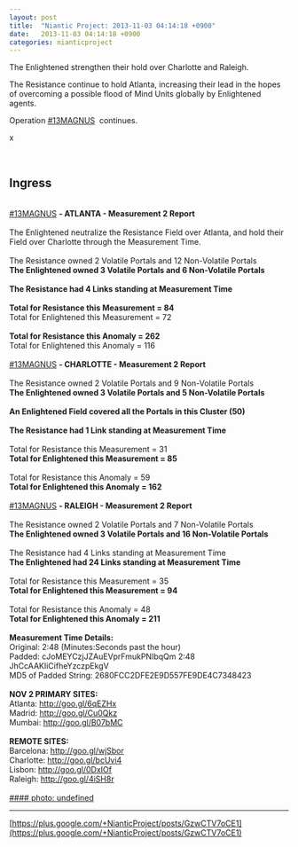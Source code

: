 ```yaml
---
layout: post
title:  "Niantic Project: 2013-11-03 04:14:18 +0900"
date:   2013-11-03 04:14:18 +0900
categories: nianticproject
---
```

The Enlightened strengthen their hold over Charlotte and Raleigh.

The Resistance continue to hold Atlanta, increasing their lead in the hopes of overcoming a possible flood of Mind Units globally by Enlightened agents.

Operation  [#13MAGNUS](https://plus.google.com/s/%2313MAGNUS "")  continues.

x<div class="shared"><br /><h2>Ingress</h2><br /><a rel="nofollow" class="ot-hashtag" href="https://plus.google.com/s/%2313MAGNUS">#13MAGNUS</a> <b>- ATLANTA - Measurement 2 Report</b><br /><br />The Enlightened neutralize the Resistance Field over Atlanta, and hold their Field over Charlotte through the Measurement Time.<br /><br />The Resistance owned 2 Volatile Portals and 12 Non-Volatile Portals<br /><b>The Enlightened owned 3 Volatile Portals and 6 Non-Volatile Portals</b><br /><br /><b>The Resistance had 4 Links standing at Measurement Time</b><br /><br /><b>Total for Resistance this Measurement = 84</b><br />Total for Enlightened this Measurement = 72<br /><br /><b>Total for Resistance this Anomaly = 262</b><br />Total for Enlightened this Anomaly = 116<br /><br /><a rel="nofollow" class="ot-hashtag" href="https://plus.google.com/s/%2313MAGNUS">#13MAGNUS</a> <b>- CHARLOTTE - Measurement 2 Report</b><br /><br />The Resistance owned 2 Volatile Portals and 9 Non-Volatile Portals<br /><b>The Enlightened owned 3 Volatile Portals and 5 Non-Volatile Portals</b><br /><br /><b>An Enlightened Field covered all the Portals in this Cluster (50)</b><br /><br /><b>The Resistance had 1 Link standing at Measurement Time</b><br /><br />Total for Resistance this Measurement = 31<br /><b>Total for Enlightened this Measurement = 85</b><br /><br />Total for Resistance this Anomaly = 59<br /><b>Total for Enlightened this Anomaly = 162</b><br /><br /><a rel="nofollow" class="ot-hashtag" href="https://plus.google.com/s/%2313MAGNUS">#13MAGNUS</a> <b>- RALEIGH - Measurement 2 Report</b><br /><br />The Resistance owned 2 Volatile Portals and 7 Non-Volatile Portals<br /><b>The Enlightened owned 3 Volatile Portals and 16 Non-Volatile Portals</b><br /><br />The Resistance had 4 Links standing at Measurement Time<br /><b>The Enlightened had 24 Links standing at Measurement Time</b><br /><br />Total for Resistance this Measurement = 35<br /><b>Total for Enlightened this Measurement = 94</b><br /><br />Total for Resistance this Anomaly = 48<br /><b>Total for Enlightened this Anomaly = 211</b><br /><br /><b>Measurement Time Details:</b><br />Original: 2:48 (Minutes:Seconds past the hour)<br />Padded: cJoMEYCzjJZAuEVprFmukPNIbqQm 2:48 JhCcAAKIiCifheYzczpEkgV<br />MD5 of Padded String: 2680FCC2DFE2E9D557FE9DE4C7348423<br /><br /><b>NOV 2 PRIMARY SITES:</b><br />Atlanta: <a href="http://goo.gl/6qEZHx" class="ot-anchor">http://goo.gl/6qEZHx</a> <br />Madrid: <a href="http://goo.gl/Cu0Qkz" class="ot-anchor">http://goo.gl/Cu0Qkz</a> <br />Mumbai: <a href="http://goo.gl/B07bMC" class="ot-anchor">http://goo.gl/B07bMC</a> <br /><br /><b>REMOTE SITES:</b><br />Barcelona: <a href="http://goo.gl/wjSbor" class="ot-anchor">http://goo.gl/wjSbor</a> <br />Charlotte: <a href="http://goo.gl/bcUvi4" class="ot-anchor">http://goo.gl/bcUvi4</a> <br />Lisbon: <a href="http://goo.gl/0DxIOf" class="ot-anchor">http://goo.gl/0DxIOf</a> <br />Raleigh: <a href="http://goo.gl/4iSH8r" class="ot-anchor">http://goo.gl/4iSH8r</a><br /><br /></div>
[#### photo: undefined](https://lh6.googleusercontent.com/-g3JeKxPTBxQ/UnVNzbXgpII/AAAAAAAAXes/yY6h0it-R58/13magnus-atlanta-m2.png "")
- - -
[https://plus.google.com/+NianticProject/posts/GzwCTV7oCE1](https://plus.google.com/+NianticProject/posts/GzwCTV7oCE1)
